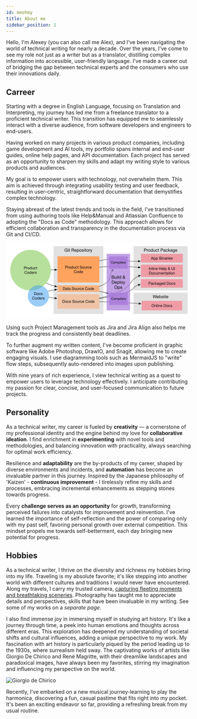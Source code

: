 ```yaml
---
id: meohmy
title: About me
sidebar_position: 1
---
```


Hello, I'm Alexey (you can also call me Alex), and I've been navigating the world of technical writing for nearly a decade. Over the years, I've come to see my role not just as a writer but as a translator, distilling complex information into accessible, user-friendly language. I've made a career out of bridging the gap between technical experts and the consumers who use their innovations daily.

## Carreer

Starting with a degree in English Language, focusing on Translation and Interpreting, my journey has led me from a freelance translator to a proficient technical writer. This transition has equipped me to seamlessly interact with a diverse audience, from software developers and engineers to end-users.

Having worked on many projects in various product companies, including game development and AI tools, my portfolio spans internal and end-user guides, online help pages, and API documentation. Each project has served as an opportunity to sharpen my skills and adapt my writing style to various products and audiences.

My goal is to empower users with technology, not overwhelm them. This aim is achieved through integrating usability testing and user feedback, resulting in user-centric, straightforward documentation that demystifies complex technology.

Staying abreast of the latest trends and tools in the field, I've transitioned from using authoring tools like Help&Manual and Atlassian Confluence to adopting the "Docs as Code" methodology. This approach allows for efficient collaboration and transparency in the documentation process via Git and CI/CD.

![Docs as Code pipeline](/img/pipeline.png)

Using such Project Management tools as Jira and Jira Align also helps me track the progress and consistently beat deadlines.

To further augment my written content, I've become proficient in graphic software like Adobe Photoshop, DrawIO, and Snagit, allowing me to create engaging visuals. I use diagramming tools such as MermaidJS to "write" flow steps, subsequently auto-rendered into images upon publishing.

With nine years of rich experience, I view technical writing as a quest to empower users to leverage technology effectively. I anticipate contributing my passion for clear, concise, and user-focused communication to future projects.

## Personality

As a technical writer, my career is fueled by **creativity** — a cornerstone of my professional identity and the engine behind my love for **collaborative ideation**. I find enrichment in **experimenting** with novel tools and methodologies, and balancing innovation with practicality, always searching for optimal work efficiency.

Resilience and **adaptability** are the by-products of my career, shaped by diverse environments and incidents, and **automation** has become an invaluable partner in this journey. Inspired by the Japanese philosophy of 'Kaizen' - **continuous improvement** - I tirelessly refine my skills and processes, embracing incremental enhancements as stepping stones towards progress.

Every **challenge serves as an opportunity** for growth, transforming perceived failures into catalysts for improvement and reinvention. I've learned the importance of self-reflection and the power of comparing only with my past self, favoring personal growth over external competition. This mindset propels me towards self-betterment, each day bringing new potential for progress.
<!--
As a technical writer, I see **creativity** not as an optional attribute but as a vital part of my personality. It fuels my love for **collaborative brainstorming**, where diverse minds converge to create something truly unique. I find myself attracted to **trying new tools and approaches and experimenting** with different methodologies in a quest to enhance the efficiency of my work. In this constant pursuit, I aim to strike a **balance** between innovation and practicality, between tradition and the untried.

My career has required **quick adaptation** to incidents and varying environments, honing my resilience and flexibility. **Automation** has become my steadfast ally in this journey, preventing unnecessary repetition and giving me room to focus on new challenges. It aligns closely with the Japanese concept of '**Kaizen**', or continuous improvement. It resonates deeply with me as I constantly seek ways to refine my skills and processes, making small, incremental changes for the better. This relentless pursuit of improvement enhances my work and shapes my life, reminding me that every day holds the potential for progress.

I also believe that each challenge or difficult phase offers a valuable opportunity for growth and learning. Instead of seeing failure as an end, I perceive it as a stepping stone, an opportunity for improvement and reinvention where others may only see a dead end. In my journey of continuous improvement, I've learned that the most meaningful comparison is not with others but with who I was yesterday. This perspective drives me to constantly better myself, focusing on my individual growth rather than getting entangled in external competition. -->

## Hobbies

As a technical writer, I thrive on the diversity and richness my hobbies bring into my life. Traveling is my absolute favorite; it's like stepping into another world with different cultures and traditions I would never have encountered. Along my travels, I carry my trusted camera, [capturing fleeting moments and breathtaking sceneries](photo.mdx). Photography has taught me to appreciate details and perspectives, skills that have been invaluable in my writing. See some of my works on a *separate page*.

I also find immense joy in immersing myself in studying art history. It's like a journey through time, a peek into human emotions and thoughts across different eras. This exploration has deepened my understanding of societal shifts and cultural influences, adding a unique perspective to my work. My fascination with art history is particularly piqued by the period leading up to the 1930s, where surrealism held sway. The captivating works of artists like Giorgio De Chirico and René Magritte, with their dreamlike landscapes and paradoxical images, have always been my favorites, stirring my imagination and influencing my perspective on the world.

![Giorgio de Chirico](/img/photos/IMG_20191230_164005-01.jpg)

Recently, I've embarked on a new musical journey-learning to play the harmonica, discovering a fun, casual pastime that fits right into my pocket. It's been an exciting endeavor so far, providing a refreshing break from my usual routine.
<!--
## FAQ -->

